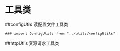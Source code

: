 # 工具类

  ##configUtils 读配置文件工具类

    ### import ConfigUtils from "../utils/configUtils"

  ##httpUtils 资源请求工具类
